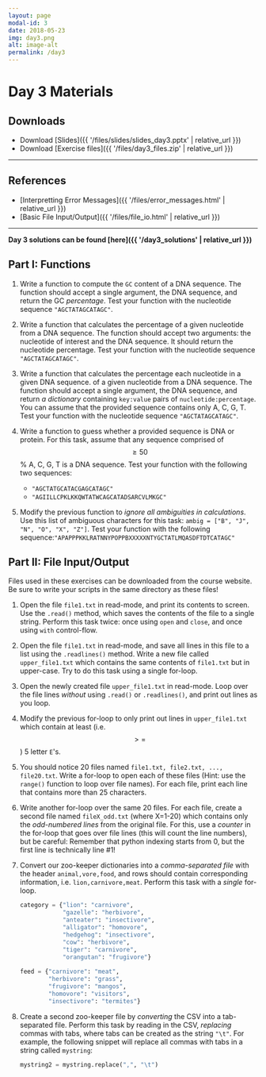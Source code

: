 ```yaml
---
layout: page
modal-id: 3
date: 2018-05-23
img: day3.png
alt: image-alt
permalink: /day3
---
```


# Day 3 Materials


## Downloads

+ Download [Slides]({{ '/files/slides/slides_day3.pptx' | relative_url }})
+ Download [Exercise files]({{ '/files/day3_files.zip' | relative_url }})
<!--+ Download [Exercise solutions](link)-->

----------------------------

## References

+ [Interpretting Error Messages]({{ '/files/error_messages.html' | relative_url }})
+ [Basic File Input/Output]({{ '/files/file_io.html' | relative_url }})

----------------------------

**Day 3 solutions can be found [here]({{ '/day3_solutions' | relative_url }})**


## Part I: Functions

1. Write a function to compute the `GC` content of a DNA sequence. The function should accept a single argument, the DNA sequence, and return the GC *percentage*. Test your function with the nucleotide sequence `"AGCTATAGCATAGC"`.

2. Write a function that calculates the percentage of a given nucleotide from a DNA sequence. The function should accept two arguments: the nucleotide of interest and the DNA sequence. It should return the nucleotide percentage. Test your function with the nucleotide sequence `"AGCTATAGCATAGC"`.

3. Write a function that calculates the percentage each nucleotide in a given DNA sequence. of a given nucleotide from a DNA sequence. The function should accept a single argument, the DNA sequence, and return *a dictionary* containing `key:value` pairs of `nucleotide:percentage`. You can assume that the provided sequence contains only A, C, G, T. Test your function with the nucleotide sequence `"AGCTATAGCATAGC"`.

4. Write a function to guess whether a provided sequence is DNA or protein. For this task, assume that any sequence comprised of $$\geq50$$% A, C, G, T is a DNA sequence. Test your function with the following two sequences:
	+ `"AGCTATGCATACGAGCATAGC"`
	+ `"AGIILLCPKLKKQWTATWCAGCATADSARCVLMKGC"`

5. Modify the previous function to *ignore all ambiguities in calculations*. Use this list of ambiguous characters for this task: `ambig = ["B", "J", "N", "O", "X", "Z"]`. Test your function with the following sequence:`"APAPPPKKLRATNNYPOPPBXXXXXNTYGCTATLMQASDFTDTCATAGC"`


## Part II: File Input/Output

Files used in these exercises can be downloaded from the course website. Be sure to write your scripts in the same directory as these files!

1. Open the file `file1.txt` in read-mode, and print its contents to screen. Use the `.read()` method, which saves the contents of the file to a single string. Perform this task twice: once using `open` and `close`, and once using `with` control-flow.
	
2. Open the file `file1.txt` in read-mode, and save all lines in this file to a list using the `.readlines()` method. Write a new file called `upper_file1.txt` which contains the same contents of `file1.txt` but in upper-case. Try to do this task using a single for-loop.
	
3. Open the newly created file `upper_file1.txt` in read-mode. Loop over the file lines *without* using `.read()` or `.readlines()`, and print out lines as you loop.

4. Modify the previous for-loop to only print out lines in `upper_file1.txt` which contain at least (i.e. $$>=$$) 5 letter `E`'s. 
	
5. You should notice 20 files named `file1.txt, file2.txt, ..., file20.txt`. Write a for-loop to open each of these files (Hint: use the `range()` function to loop over file names). For each file, print each line that contains more than 25 characters.

6. Write another for-loop over the same 20 files. For each file, create a second file named `fileX_odd.txt` (where X=1-20) which contains only the *odd-numbered lines* from the original file. For this, use a *counter* in the for-loop that goes over file lines (this will count the line numbers), but be careful: Remember that python indexing starts from 0, but the first line is technically line #1! 

7. Convert our zoo-keeper dictionaries into a *comma-separated file* with the header `animal,vore,food`, and rows should contain corresponding information, i.e. `lion,carnivore,meat`. Perform this task with a *single* for-loop.
		
    ```python	
	category = {"lion": "carnivore", 
		        "gazelle": "herbivore", 
		        "anteater": "insectivore", 
		        "alligator": "homovore", 
		        "hedgehog": "insectivore", 
		        "cow": "herbivore", 
		        "tiger": "carnivore", 
		        "orangutan": "frugivore"}
		 
	feed = {"carnivore": "meat", 
		    "herbivore": "grass", 
		    "frugivore": "mangos", 
		    "homovore": "visitors", 
		    "insectivore": "termites"}
	```

8. Create a second zoo-keeper file by *converting* the CSV into a tab-separated file. Perform this task by reading in the CSV, *replacing* commas with tabs, where tabs can be created as the string `"\t"`. For example, the following snippet will replace all commas with tabs in a string called `mystring`: 

     ```python	
    mystring2 = mystring.replace(",", "\t")
	```	
